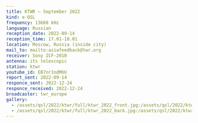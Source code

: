 ```yaml
---
title: KTWR — September 2022
kind: e-QSL
frequency: 13660 kHz
language: Russian
reception_date: 2022-09-14
reception_time: 17.01-18.01
location: Moscow, Russia (inside city)
mail_to: mailto:asiafeedback@twr.org
receiver: Sony ICF-2010
antenna: its telescopic
station: ktwr
youtube_id: EB7nr1ndMUU
report_sent: 2022-09-14
responce_sent: 2022-12-24
responce_received: 2022-12-24
broadcaster: twr_europe
gallery:
  - /assets/qsl/2022/ktwr/full/ktwr_2022_front.jpg:/assets/qsl/2022/ktwr/small/ktwr_2022_front.jpg
  - /assets/qsl/2022/ktwr/full/ktwr_2022_back.jpg:/assets/qsl/2022/ktwr/small/ktwr_2022_back.jpg
---
```

